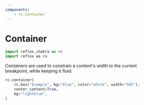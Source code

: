 ```yaml
---
components:
    - rc.Container
---
```


# Container

```python exec
import reflex_chakra as rc
import reflex as rx
```

Containers are used to constrain a content's width to the current breakpoint, while keeping it fluid.

```python demo
rc.container(
    rc.box("Example", bg="blue", color="white", width="50%"),
    center_content=True,
    bg="lightblue",
)
```
